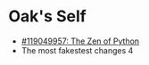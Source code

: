 # Oak's Self

- [#119049957: The Zen of Python](119049957-zen-of-python.md)
- The most fakestest changes 4
